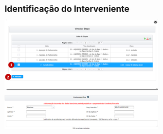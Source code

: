 # Identificação do Interveniente

![](../../.gitbook/assets/image%20%2837%29.png)



![](../../.gitbook/assets/image%20%2815%29.png)

